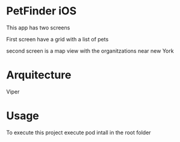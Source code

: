 
# PetFinder iOS

This app has two screens

First screen have a grid with a list of pets 

second screen is a map view with the organitzations near new York

# Arquitecture 

Viper

# Usage

To execute this project execute pod intall in the root folder
